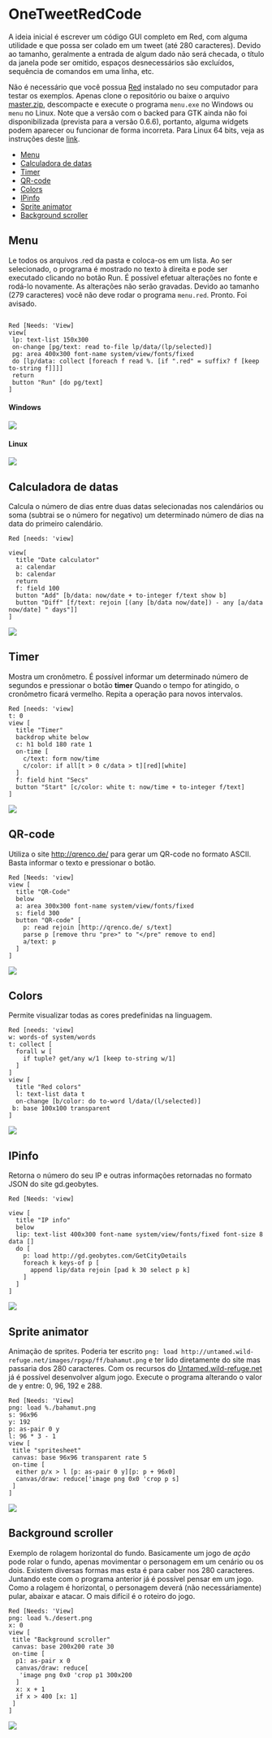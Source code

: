 # OneTweetRedCode

A ideia inicial é escrever um código GUI completo em Red, com alguma utilidade e que possa ser colado em um tweet (até 280 caracteres). Devido ao tamanho, geralmente a entrada de algum dado não será checada, o título da janela pode ser omitido, espaços desnecessários são excluídos, sequência de comandos em uma linha, etc. 

Não é necessário que você possua [Red](https://www.red-lang.org/) instalado no seu computador para testar os exemplos. Apenas clone o repositório ou baixe o arquivo [master.zip](https://github.com/guaracy/OneTweetRedCode/archive/master.zip), descompacte e execute o programa ```menu.exe``` no Windows ou ```menu``` no Linux. Note que a versão com o backed para GTK ainda não foi disponibilizada (prevista para a versão 0.6.6), portanto, alguma widgets podem aparecer ou funcionar de forma incorreta. Para Linux 64 bits, veja as instruções deste [link](https://github.com/rcqls/reds/blob/master/README-RedGTK.md).

- [Menu](#Menu "Menu")
- [Calculadora de datas](#Calculadora-de-datas "Calculadora de datas")
- [Timer](#Timer "Timer")
- [QR-code](#QR-code "QR-code")
- [Colors](#Colors "Colors")
- [IPinfo](#IPinfo "IPinfo")
- [Sprite animator](#Sprite-animator "Sprite animator")
- [Background scroller](#Background-scroller "Background scroller")

## Menu

Le todos os arquivos .red da pasta e coloca-os em um lista. Ao ser selecionado, o programa é mostrado no texto à direita e pode ser executado clicando no botão Run. É possível efetuar alterações no fonte e rodá-lo novamente. As alterações não serão gravadas. Devido ao tamanho (279 caracteres) você não deve rodar o programa ```menu.red```. Pronto. Foi avisado.

```red

Red [Needs: 'View]
view[
 lp: text-list 150x300
 on-change [pg/text: read to-file lp/data/(lp/selected)]
 pg: area 400x300 font-name system/view/fonts/fixed
 do [lp/data: collect [foreach f read %. [if ".red" = suffix? f [keep to-string f]]]]
 return
 button "Run" [do pg/text]
]
```
#### Windows
![](https://github.com/guaracy/OneTweetRedCode/blob/master/png/menu.png)

#### Linux
![](https://github.com/guaracy/OneTweetRedCode/blob/master/png/menu-linux.png)


## Calculadora de datas

Calcula o número de dias entre duas datas selecionadas nos calendários ou soma (subtrai se o número for negativo) um determinado número de dias na data do primeiro calendário.

```red
Red [needs: 'view]

view[
  title "Date calculator"
  a: calendar 
  b: calendar 
  return
  f: field 100
  button "Add" [b/data: now/date + to-integer f/text show b]
  button "Diff" [f/text: rejoin [(any [b/data now/date]) - any [a/data now/date] " days"]]
]
```

![](https://github.com/guaracy/OneTweetRedCode/blob/master/png/datecalc.png)

## Timer

Mostra um cronômetro. É possível informar um determinado número de segundos e pressionar o botão **timer** Quando o tempo for atingido, o cronômetro ficará vermelho. Repita a operação para novos intervalos. 

```red
Red [needs: 'view]
t: 0
view [ 
  title "Timer"
  backdrop white below
  c: h1 bold 180 rate 1 
  on-time [
    c/text: form now/time
    c/color: if all[t > 0 c/data > t][red][white]
  ]
  f: field hint "Secs"
  button "Start" [c/color: white t: now/time + to-integer f/text]
]
```

![](https://github.com/guaracy/OneTweetRedCode/blob/master/png/timer.png)

## QR-code

Utiliza o site http://qrenco.de/ para gerar um QR-code no formato ASCII. Basta informar o texto e pressionar o botão.

```red
Red [Needs: 'view]
view [
  title "QR-Code"
  below 
  a: area 300x300 font-name system/view/fonts/fixed
  s: field 300
  button "QR-code" [
    p: read rejoin [http://qrenco.de/ s/text]
    parse p [remove thru "pre>" to "</pre" remove to end]
    a/text: p
  ]
]
```

![](https://github.com/guaracy/OneTweetRedCode/blob/master/png/qrcode.png)

## Colors

Permite visualizar todas as cores predefinidas na linguagem.

```red
Red [needs: 'view]
w: words-of system/words
t: collect [
  forall w [
    if tuple? get/any w/1 [keep to-string w/1]
  ]
]
view [
  title "Red colors"
  l: text-list data t
  on-change [b/color: do to-word l/data/(l/selected)]
 b: base 100x100 transparent
]
```

![](https://github.com/guaracy/OneTweetRedCode/blob/master/png/colors.png)

## IPinfo

Retorna o número do seu IP e outras informações retornadas no formato JSON do site gd.geobytes.


```red
Red [Needs: 'view]

view [
  title "IP info"
  below 
  lip: text-list 400x300 font-name system/view/fonts/fixed font-size 8 data []
  do [
    p: load http://gd.geobytes.com/GetCityDetails
    foreach k keys-of p [
      append lip/data rejoin [pad k 30 select p k]
    ]
  ]
]
```

![](https://github.com/guaracy/OneTweetRedCode/blob/master/png/ipinfo.png)

## Sprite animator

Animação de sprites. Poderia ter escrito ```png: load http://untamed.wild-refuge.net/images/rpgxp/ff/bahamut.png``` e ter lido diretamente do site mas passaria dos 280 caracteres. Com os recursos do [Untamed.wild-refuge.net](http://untamed.wild-refuge.net/rpgxp.php) já é possível desenvolver algum jogo. Execute o programa alterando o valor de y entre: 0, 96, 192 e 288.

```red
Red [Needs: 'View]
png: load %./bahamut.png
s: 96x96
y: 192
p: as-pair 0 y
l: 96 * 3 - 1
view [
 title "spritesheet"
 canvas: base 96x96 transparent rate 5
 on-time [
  either p/x > l [p: as-pair 0 y][p: p + 96x0]
  canvas/draw: reduce['image png 0x0 'crop p s]
 ]
]
```

![](https://github.com/guaracy/OneTweetRedCode/blob/master/gif/spriteanim.gif)

## Background scroller

Exemplo de rolagem horizontal do fundo. Basicamente um jogo de *ação* pode rolar o fundo, apenas movimentar o personagem em um cenário ou os dois. Existem diversas formas mas esta é para caber nos 280 caracteres. Juntando este com o programa anterior já é possível pensar em um jogo. Como a rolagem é horizontal, o personagem deverá (não necessáriamente) pular, abaixar e atacar. O mais difícil é o roteiro do jogo.

```red
Red [Needs: 'View]
png: load %./desert.png
x: 0
view [
 title "Background scroller"
 canvas: base 200x200 rate 30
 on-time [
  p1: as-pair x 0
  canvas/draw: reduce[
   'image png 0x0 'crop p1 300x200
  ]
  x: x + 1
  if x > 400 [x: 1]
 ]
]
```

![](https://github.com/guaracy/OneTweetRedCode/blob/master/gif/bgscroll.gif)
